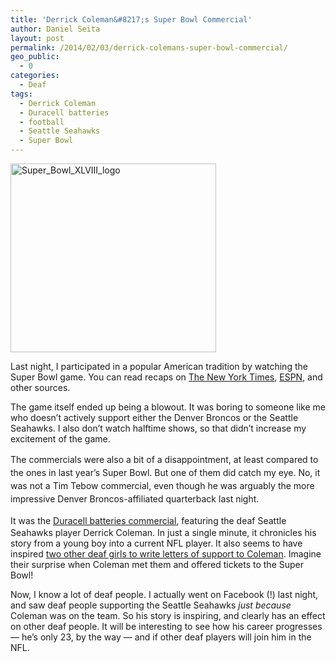 ```yaml
---
title: 'Derrick Coleman&#8217;s Super Bowl Commercial'
author: Daniel Seita
layout: post
permalink: /2014/02/03/derrick-colemans-super-bowl-commercial/
geo_public:
  - 0
categories:
  - Deaf
tags:
  - Derrick Coleman
  - Duracell batteries
  - football
  - Seattle Seahawks
  - Super Bowl
---
```

[<img class="aligncenter size-full wp-image-1616" alt="Super_Bowl_XLVIII_logo" src="http://seitad.files.wordpress.com/2014/02/super_bowl_xlviii_logo.png" width="329" height="302" />][1]

Last night, I participated in a popular American tradition by watching the Super Bowl game. You can read recaps on [The New York Times][2], [ESPN][3], and other sources.

The game itself ended up being a blowout. It was boring to someone like me who doesn&#8217;t actively support either the Denver Broncos or the Seattle Seahawks. I also don&#8217;t watch halftime shows, so that didn&#8217;t increase my excitement of the game.

<span style="line-height:1.5;">The commercials were also a bit of a disappointment, at least compared to the ones in last year&#8217;s Super Bowl. But one of them did catch my eye. No, it was not a Tim Tebow commercial, even though he was arguably the more impressive Denver Broncos-affiliated quarterback last night.</span>

<span style="line-height:1.5;">It was </span>the [Duracell batteries commercial][4], featuring the deaf Seattle Seahawks player Derrick Coleman. In just a single minute, it chronicles his story from a young boy into a current NFL player. It also seems to have inspired [two other deaf girls to write letters of support to Coleman][5]. Imagine their surprise when Coleman met them and offered tickets to the Super Bowl!

Now, I know a lot of deaf people. I actually went on Facebook (!) last night, and saw deaf people supporting the Seattle Seahawks *just because* Coleman was on the team. So his story is inspiring, and clearly has an effect on other deaf people. It will be interesting to see how his career progresses &#8212; he&#8217;s only 23, by the way &#8212; and if other deaf players will join him in the NFL.

 [1]: http://seitad.files.wordpress.com/2014/02/super_bowl_xlviii_logo.png
 [2]: http://www.nytimes.com/2014/02/03/sports/football/peyton-manning-goes-cold-as-seattle-brings-the-heat.html?hp
 [3]: http://scores.espn.go.com/nfl/recap?gameId=340202007
 [4]: http://www.youtube.com/watch?v=u2HD57z4F8E
 [5]: http://www.nydailynews.com/news/national/derrick-coleman-invites-deaf-girls-super-bowl-article-1.1596763